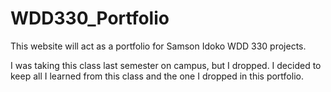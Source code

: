 # WDD330_Portfolio
This website will act as a portfolio for Samson Idoko WDD 330 projects.

I was taking this class last semester on campus, but I dropped. I decided to keep all I learned from this class and the one I dropped in this portfolio.
